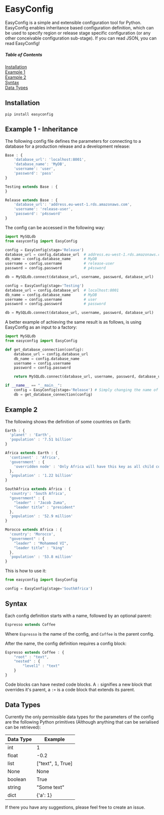 # EasyConfig
EasyConfig is a simple and extensible configuration tool for Python. EasyConfig enables inheritance based configuration definition, which can be used to specify region or release stage specific configuration (or any other conceivable configuration sub-stage). If you can read JSON, you can read EasyConfig!

##### Table of Contents
[Installation](#installation)</br>
[Example 1](#example-1---inheritance)</br>
[Example 2](#example-2)</br>
[Syntax](#syntax)</br>
[Data Types](#data-types)</br>

## Installation
`pip install easyconfig`

## Example 1 - Inheritance
The following config file defines the parameters for connecting to a database for a production release and a development release:
```javascript
Base : {
    'database_url': 'localhost:8001',
    'database_name': 'MyDB',
    'username': 'user',
    'password': 'pass'
}

Testing extends Base : {
}

Release extends Base : {
    'database_url': 'address.eu-west-1.rds.amazonaws.com',
    'username': 'release-user',
    'password': 'p4ssword'
}
```
The config can be accessed in the following way:
```python
import MySQLdb
from easyconfig import EasyConfig

config = EasyConfig(stage='Release')
database_url = config.database_url  # address.eu-west-1.rds.amazonaws.com
db_name = config.database_name      # MyDB
username = config.username          # release-user
password = config.password          # p4ssword

db = MySQLdb.connect(database_url, username, password, database_url)

config = EasyConfig(stage='Testing')
database_url = config.database_url  # localhost:8001
db_name = config.database_name      # MyDB
username = config.username          # user
password = config.password          # password

db = MySQLdb.connect(database_url, username, password, database_url)
```

A better example of achieving the same result is as follows, is using EasyConfig as an input to a factory:
```python
import MySQLdb
from easyconfig import EasyConfig

def get_database_connection(config):
    database_url = config.database_url
    db_name = config.database_name
    username = config.username
    password = config.password

    return MySQLdb.connect(database_url, username, password, database_url)

if __name__ == "__main__":
    config = EasyConfig(stage='Release') # Simply changing the name of the stage here is all that is needed to change the configuration of your programme
    db = get_database_connection(config)
```

## Example 2
The following shows the definition of some countries on Earth:

```javascript
Earth : {
  'planet' : 'Earth',
  'population' : '7.51 billion'
}
```
```javascript
Africa extends Earth : {
  'continent' : 'Africa',
  'government' : {
    'overridden node' : 'Only Africa will have this key as all child configs do not extend this node'
  },
  'population' : '1.22 billion'
}
```
```javascript
SouthAfrica extends Africa : {
  'country': 'South Africa',
  "government" : {
    "leader" : "Jacob Zuma",
    "leader title" : "president"
  },
  'population' : '52.9 million'
}
```
```javascript
Morocco extends Africa : {
  'country': 'Morocco',
  "government" : {
    "leader" : "Mohammed VI",
    "leader title" : "king"
  },
  'population' : '53.8 million'
}
```
This is how to use it:
```python
from easyconfig import EasyConfig

config = EasyConfig(stage='SouthAfrica')
```

## Syntax

Each config definition starts with a name, followed by an optional parent:
```javascript
Espresso extends Coffee
```
Where `Espresso` is the name of the config, and `Coffee` is the parent config.

After the name, the config definition requires a config block:
```javascript
Espresso extends Coffee : {
    "root" : "text",
    "nested" : {
        "level1" : "text"
    }
}
```
Code blocks can have nested code blocks.
A `:` signifies a new block that overrides it's parent, a `:+` is a code block that extends its parent.

## Data Types
Currently the only permissible data types for the parameters of the config are the following Python primitives (Although anything that can be serialised can be retrieved):

| Data Type |   Example   |
| --------- | ----------- |
| int       | 1           |
| float     | -0.2        |
| list      | ["text", 1, True] |
| None      | None        |
| boolean   | True        |
| string    | "Some text" |
| dict      | {'a': 1}    |

If there you have any suggestions, please feel free to create an issue.
